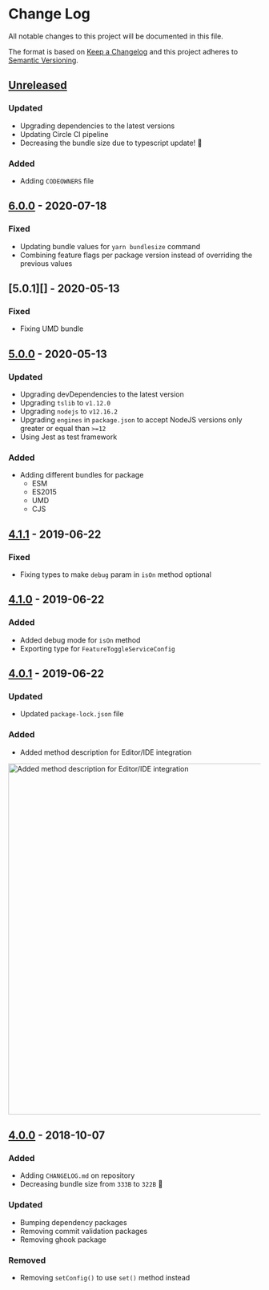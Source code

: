 # Change Log

All notable changes to this project will be documented in this file.

The format is based on [Keep a Changelog](http://keepachangelog.com/)
and this project adheres to [Semantic Versioning](http://semver.org/).

## [Unreleased][]

### Updated

- Upgrading dependencies to the latest versions
- Updating Circle CI pipeline
- Decreasing the bundle size due to typescript update! 🎉

### Added

- Adding `CODEOWNERS` file

## [6.0.0][] - 2020-07-18

### Fixed

- Updating bundle values for `yarn bundlesize` command
- Combining feature flags per package version instead of overriding the previous values

## [5.0.1][] - 2020-05-13

### Fixed

- Fixing UMD bundle

## [5.0.0][] - 2020-05-13

### Updated

- Upgrading devDependencies to the latest version
- Upgrading `tslib` to `v1.12.0`
- Upgrading `nodejs` to `v12.16.2`
- Upgrading `engines` in `package.json` to accept NodeJS versions only greater or equal than `>=12`
- Using Jest as test framework

### Added

- Adding different bundles for package
  - ESM
  - ES2015
  - UMD
  - CJS

## [4.1.1][] - 2019-06-22

### Fixed

- Fixing types to make `debug` param in `isOn` method optional

## [4.1.0][] - 2019-06-22

### Added

- Added debug mode for `isOn` method
- Exporting type for `FeatureToggleServiceConfig`

## [4.0.1][] - 2019-06-22

### Updated

- Updated `package-lock.json` file

### Added

- Added method description for Editor/IDE integration

<img width="701" alt="Added method description for Editor/IDE integration" src="https://user-images.githubusercontent.com/1252570/59961226-53d91480-9518-11e9-8f3f-acbaf952e955.png">

## [4.0.0][] - 2018-10-07

### Added

- Adding `CHANGELOG.md` on repository
- Decreasing bundle size from `333B` to `322B` 🎉

### Updated

- Bumping dependency packages
- Removing commit validation packages
- Removing ghook package

### Removed

- Removing `setConfig()` to use `set()` method instead

[unreleased]: https://github.com/willmendesneto/feature-toggle-service/compare/v4.1.1...HEAD
[4.1.1]: https://github.com/willmendesneto/feature-toggle-service/compare/v4.1.0...v4.1.1
[4.1.0]: https://github.com/willmendesneto/feature-toggle-service/compare/v4.0.1...v4.1.0
[4.0.1]: https://github.com/willmendesneto/feature-toggle-service/compare/v4.0.0...v4.0.1
[4.0.0]: https://github.com/willmendesneto/feature-toggle-service/tree/v4.0.0
[unreleased]: https://github.com/willmendesneto/feature-toggle-service/compare/v5.0.0...HEAD
[5.0.0]: https://github.com/willmendesneto/feature-toggle-service/tree/v5.0.0
[unreleased]: https://github.com/willmendesneto/feature-toggle-service/compare/v5.0.1...HEAD
[Unreleased]: https://github.com/willmendesneto/feature-toggle-service/compare/v6.0.0...HEAD
[6.0.0]: https://github.com/willmendesneto/feature-toggle-service/tree/v6.0.0
